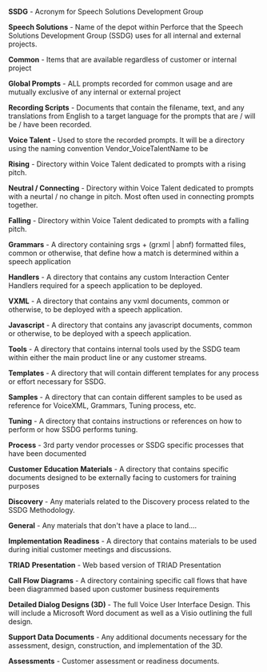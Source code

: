 **SSDG** \- Acronym for Speech Solutions Development Group

**Speech Solutions** \- Name of the depot within Perforce that the Speech Solutions Development Group (SSDG) uses for all internal and external projects.

**Common** \- Items that are available regardless of customer or internal project

**Global Prompts** \- ALL prompts recorded for common usage and are mutually exclusive of any internal or external project

**Recording Scripts** \- Documents that contain the filename, text, and any translations from English to a target language for the prompts that are / will be / have been recorded.

**Voice Talent** \- Used to store the recorded prompts. It will be a directory using the naming convention Vendor_VoiceTalentName to be

**Rising** \- Directory within Voice Talent dedicated to prompts with a rising pitch.

**Neutral / Connecting** \- Directory within Voice Talent dedicated to prompts with a neurtal / no change in pitch. Most often used in connecting prompts together.

**Falling** \- Directory within Voice Talent dedicated to prompts with a falling pitch.

**Grammars** \- A directory containing srgs + (grxml | abnf) formatted files, common or otherwise, that define how a match is determined within a speech application

**Handlers** \- A directory that contains any custom Interaction Center Handlers required for a speech application to be deployed.

**VXML** \- A directory that contains any vxml documents, common or otherwise, to be deployed with a speech application.

**Javascript** \- A directory that contains any javascript documents, common or otherwise, to be deployed with a speech application.

**Tools** \- A directory that contains internal tools used by the SSDG team within either the main product line or any customer streams.

**Templates** \- A directory that will contain different templates for any process or effort necessary for SSDG.

**Samples** \- A directory that can contain different samples to be used as reference for VoiceXML, Grammars, Tuning process, etc.

**Tuning** \- A directory that contains instructions or references on how to perform or how SSDG performs tuning.

**Process** \- 3rd party vendor processes or SSDG specific processes that have been documented

**Customer** **Education** **Materials** \- A directory that contains specific documents designed to be externally facing to customers for training purposes

**Discovery** \- Any materials related to the Discovery process related to the SSDG Methodology.

**General** \- Any materials that don't have a place to land....

**Implementation** **Readiness** \- A directory that contains materials to be used during initial customer meetings and discussions.

**TRIAD** **Presentation** \- Web based version of TRIAD Presentation

**Call Flow Diagrams** \- A directory containing specific call flows that have been diagrammed based upon customer business requirements

**Detailed Dialog Designs (3D)** \- The full Voice User Interface Design. This will include a Microsoft Word document as well as a Visio outlining the full design.

**Support Data Documents** \- Any additional documents necessary for the assessment, design, construction, and implementation of the 3D.

**Assessments** \- Customer assessment or readiness documents.
